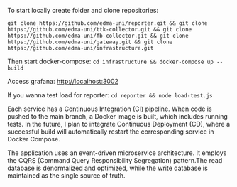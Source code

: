To start locally create folder and clone repositories:

```
git clone https://github.com/edma-uni/reporter.git && git clone https://github.com/edma-uni/ttk-collector.git && git clone https://github.com/edma-uni/fb-collector.git && git clone https://github.com/edma-uni/gateway.git && git clone https://github.com/edma-uni/infrastructure.git
```

Then start docker-compose:
`cd infrastructure && docker-compose up --build`

Access grafana: [http://localhost:3002](http://localhost:3002)

If you wanna test load for reporter:
`cd reporter && node load-test.js`

Each service has a Continuous Integration (CI) pipeline. When code is pushed to the main branch, a Docker image is built, which includes running tests. In the future, I plan to integrate Continuous Deployment (CD), where a successful build will automatically restart the corresponding service in Docker Compose.

The application uses an event-driven microservice architecture. It employs the CQRS (Command Query Responsibility Segregation) pattern.The read database is denormalized and optimized, while the write database is maintained as the single source of truth.
